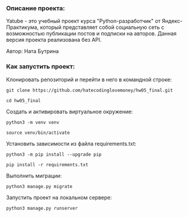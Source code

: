 ### Описание проекта:

Yatube - это учебный проект курса "Python-разработчик" от Яндекс-Практикума, который представляет собой социальную сеть с возможностью публикации постов и подписки на авторов. Данная версия проекта реализована без API.

Автор: Ната Бутрина

### Как запустить проект:

Клонировать репозиторий и перейти в него в командной строке:

```
git clone https://github.com/hatecodinglovemoney/hw05_final.git
```

```
cd hw05_final
```

Cоздать и активировать виртуальное окружение:

```
python3 -m venv venv
```

```
source venv/bin/activate
```

Установить зависимости из файла requirements.txt:

```
python3 -m pip install --upgrade pip
```

```
pip install -r requirements.txt
```

Выполнить миграции:

```
python3 manage.py migrate
```

Запустить проект на локальном сервере:

```
python3 manage.py runserver
```
